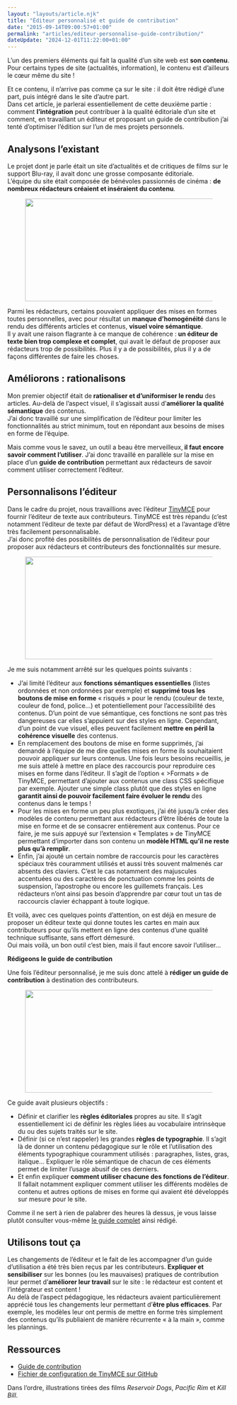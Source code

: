 ```yaml
---
layout: "layouts/article.njk"
title: "Éditeur personnalisé et guide de contribution"
date: "2015-09-14T09:00:57+01:00"
permalink: "articles/editeur-personnalise-guide-contribution/"
dateUpdate: "2024-12-01T11:22:00+01:00"
---
```


<p>L’un des premiers éléments qui fait la qualité d’un site web est <strong>son contenu</strong>. Pour certains types de site (actualités, information), le contenu est d’ailleurs le cœur même du site&nbsp;!</p>
<p>Et ce contenu, il n’arrive pas comme ça sur le site&nbsp;: il doit être rédigé d’une part, puis intégré dans le site d’autre part.<br />
Dans cet article, je parlerai essentiellement de cette deuxième partie : comment <strong>l’intégration</strong> peut contribuer à la qualité éditoriale d’un site et comment, en travaillant un éditeur et proposant un guide de contribution j’ai tenté d’optimiser l’édition sur l’un de mes projets personnels.<span id="more-787"></span></p>
<h2>Analysons l’existant</h2>
<p>Le projet dont je parle était un site d’actualités et de critiques de films sur le support Blu-ray, il avait donc une grosse composante éditoriale.<br />
L’équipe du site était composée de bénévoles passionnés de cinéma&nbsp;: <strong>de nombreux rédacteurs créaient et inséraient du contenu</strong>.</p>
<figure>
<img src="{{ site.path.images }}/{{ permalink }}equipe.jpg" alt="" width="500" height="232" />
</figure>
<p>Parmi les rédacteurs, certains pouvaient appliquer des mises en formes toutes personnelles, avec pour résultat un <strong>manque d’homogénéité</strong> dans le rendu des différents articles et contenus, <strong>visuel voire sémantique</strong>.<br />
Il y avait une raison flagrante à ce manque de cohérence&nbsp;:<strong> un éditeur de texte bien trop complexe et complet</strong>, qui avait le défaut de proposer aux rédacteurs trop de possibilités. Plus il y a de possibilités, plus il y a de façons différentes de faire les choses.</p>
<h2>Améliorons&nbsp;: rationalisons</h2>
<p>Mon premier objectif était de<strong> rationaliser et d’uniformiser le rendu</strong> des articles. Au-delà de l’aspect visuel, il s’agissait aussi d’<strong>améliorer la qualité sémantique</strong> des contenus.<br />
J’ai donc travaillé sur une simplification de l’éditeur pour limiter les fonctionnalités au strict minimum, tout en répondant aux besoins de mises en forme de l’équipe.</p>
<p>Mais comme vous le savez, un outil a beau être merveilleux,<strong> il faut encore savoir comment l’utiliser</strong>. J’ai donc travaillé en parallèle sur la mise en place d’un <strong>guide de contribution</strong> permettant aux rédacteurs de savoir comment utiliser correctement l’éditeur.</p>
<h2>Personnalisons l’éditeur</h2>
<p>Dans le cadre du projet, nous travaillions avec l’éditeur <a href="https://www.tiny.cloud/">TinyMCE</a> pour fournir l’éditeur de texte aux contributeurs. TinyMCE est très répandu (c’est notamment l’éditeur de texte par défaut de WordPress) et a l’avantage d’être très facilement personnalisable.<br />
J’ai donc profité des possibilités de personnalisation de l’éditeur pour proposer aux rédacteurs et contributeurs des fonctionnalités sur mesure.</p>
<figure>
<img src="{{ site.path.images }}/{{ permalink }}sur-mesure.jpg" alt="" width="500" height="232" loading="lazy" />
</figure>
<p>Je me suis notamment arrêté sur les quelques points suivants&nbsp;:</p>
<ul>
<li>J’ai limité l’éditeur aux <strong>fonctions sémantiques essentielles</strong> (listes ordonnées et non ordonnées par exemple) et <strong>supprimé tous les boutons de mise en forme</strong> «&nbsp;risqués&nbsp;» pour le rendu (couleur de texte, couleur de fond, police…) et potentiellement pour l’accessibilité des contenus. D’un point de vue sémantique, ces fonctions ne sont pas très dangereuses car elles s’appuient sur des styles en ligne. Cependant, d’un point de vue visuel, elles peuvent facilement <strong>mettre en péril la cohérence visuelle</strong> des contenus.</li>
<li>En remplacement des boutons de mise en forme supprimés, j’ai demandé à l’équipe de me dire quelles mises en forme ils souhaitaient pouvoir appliquer sur leurs contenus. Une fois leurs besoins recueillis, je me suis attelé à mettre en place des raccourcis pour reproduire ces mises en forme dans l’éditeur. Il s’agit de l’option «&nbsp;>Formats&nbsp;» de TinyMCE, permettant d’ajouter aux contenus une class CSS spécifique par exemple. Ajouter une simple class plutôt que des styles en ligne <strong>garantit ainsi de pouvoir facilement faire évoluer le rendu</strong> des contenus dans le temps&nbsp;!</li>
<li>Pour les mises en forme un peu plus exotiques, j’ai été jusqu’à créer des modèles de contenu permettant aux rédacteurs d’être libérés de toute la mise en forme et de se consacrer entièrement aux contenus. Pour ce faire, je me suis appuyé sur l’extension «&nbsp;Templates&nbsp;» de TinyMCE permettant d’importer dans son contenu un <strong>modèle HTML qu’il ne reste plus qu’à remplir</strong>.</li>
<li>Enfin, j’ai ajouté un certain nombre de raccourcis pour les caractères spéciaux très couramment utilisés et aussi très souvent malmenés car absents des claviers. C’est le cas notamment des majuscules accentuées ou des caractères de ponctuation comme les points de suspension, l’apostrophe ou encore les guillemets français. Les rédacteurs n’ont ainsi pas besoin d’apprendre par cœur tout un tas de raccourcis clavier échappant à toute logique.</li>
</ul>
<p>Et voilà, avec ces quelques points d’attention, on est déjà en mesure de proposer un éditeur texte qui donne toutes les cartes en main aux contributeurs pour qu’ils mettent en ligne des contenus d’une qualité technique suffisante, sans effort démesuré.<br />
Oui mais voilà, un bon outil c’est bien, mais il faut encore savoir l’utiliser…</p>
<p><strong>Rédigeons le guide de contribution</strong></p>
<p>Une fois l’éditeur personnalisé, je me suis donc attelé à <strong>rédiger un guide de contribution</strong> à destination des contributeurs.</p>
<figure>
<img src="{{ site.path.images }}/{{ permalink }}guide.jpg" alt="" width="500" height="232" loading="lazy" />
</figure>
<p>Ce guide avait plusieurs objectifs&nbsp;:</p>
<ul>
<li>Définir et clarifier les <strong>règles éditoriales</strong> propres au site. Il s’agit essentiellement ici de définir les règles liées au vocabulaire intrinsèque du ou des sujets traités sur le site.</li>
<li>Définir (si ce n’est rappeler) les grandes <strong>règles de typographie</strong>. Il s’agit là de donner un contenu pédagogique sur le rôle et l’utilisation des éléments typographique couramment utilisés&nbsp;: paragraphes, listes, gras, italique… Expliquer le rôle sémantique de chacun de ces éléments permet de limiter l’usage abusif de ces derniers.</li>
<li>Et enfin expliquer <strong>comment utiliser chacune des fonctions de l’éditeur</strong>. Il fallait notamment expliquer comment utiliser les différents modèles de contenu et autres options de mises en forme qui avaient été développés sur mesure pour le site.</li>
</ul>
<p>Comme il ne sert à rien de palabrer des heures là dessus, je vous laisse plutôt consulter vous-même <a href="https://www.kloh.ch/w3q/editeur/tiny-mce.html">le guide complet</a> ainsi rédigé.</p>
<h2>Utilisons tout ça</h2>
<p>Les changements de l’éditeur et le fait de les accompagner d’un guide d’utilisation a été très bien reçus par les contributeurs. <strong>Expliquer et sensibiliser</strong> sur les bonnes (ou les mauvaises) pratiques de contribution leur permet d’<strong>améliorer leur travail</strong> sur le site&nbsp;: le rédacteur est content et l’intégrateur est content&nbsp;!<br />
Au delà de l’aspect pédagogique, les rédacteurs avaient particulièrement apprécié tous les changements leur permettant d’<strong>être plus efficaces</strong>. Par exemple, les modèles leur ont permis de mettre en forme très simplement des contenus qu’ils publiaient de manière récurrente «&nbsp;à la main&nbsp;», comme les plannings.</p>
<h2>Ressources</h2>
<ul>
<li><a href="https://www.kloh.ch/w3q/editeur/tiny-mce.html">Guide de contribution</a></li>
<li><a href="https://github.com/kloh-fr/tiny-mce/blob/master/config.js">Fichier de configuration de TinyMCE sur GitHub</a></li>
</ul>
<p>Dans l’ordre, illustrations tirées des films <em>Reservoir Dogs</em>, <em>Pacific Rim</em> et <em>Kill Bill</em>.</p>
